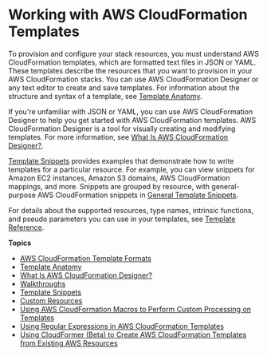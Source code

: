 # Working with AWS CloudFormation Templates<a name="template-guide"></a>

To provision and configure your stack resources, you must understand AWS CloudFormation templates, which are formatted text files in JSON or YAML\. These templates describe the resources that you want to provision in your AWS CloudFormation stacks\. You can use AWS CloudFormation Designer or any text editor to create and save templates\. For information about the structure and syntax of a template, see [Template Anatomy](template-anatomy.md)\.

If you're unfamiliar with JSON or YAML, you can use AWS CloudFormation Designer to help you get started with AWS CloudFormation templates\. AWS CloudFormation Designer is a tool for visually creating and modifying templates\. For more information, see [What Is AWS CloudFormation Designer?](working-with-templates-cfn-designer.md)\.

[Template Snippets](CHAP_TemplateQuickRef.md) provides examples that demonstrate how to write templates for a particular resource\. For example, you can view snippets for Amazon EC2 instances, Amazon S3 domains, AWS CloudFormation mappings, and more\. Snippets are grouped by resource, with general\-purpose AWS CloudFormation snippets in [General Template Snippets](quickref-general.md)\.

For details about the supported resources, type names, intrinsic functions, and pseudo parameters you can use in your templates, see [Template Reference](template-reference.md)\.

**Topics**
+ [AWS CloudFormation Template Formats](template-formats.md)
+ [Template Anatomy](template-anatomy.md)
+ [What Is AWS CloudFormation Designer?](working-with-templates-cfn-designer.md)
+ [Walkthroughs](CHAP_Using.md)
+ [Template Snippets](CHAP_TemplateQuickRef.md)
+ [Custom Resources](template-custom-resources.md)
+ [Using AWS CloudFormation Macros to Perform Custom Processing on Templates](template-macros.md)
+ [Using Regular Expressions in AWS CloudFormation Templates](cfn-regexes.md)
+ [Using CloudFormer \(Beta\) to Create AWS CloudFormation Templates from Existing AWS Resources](cfn-using-cloudformer.md)